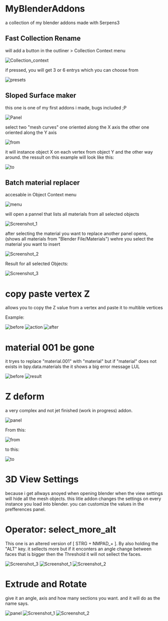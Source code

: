 # MyBlenderAddons
a collection of my blender addons made with Serpens3


## Fast Collection Rename
will add a button in the outliner > Collection Context menu

![Collection_context](https://github.com/StupsKiesel/MyBlenderAddons/assets/43930570/ac813de5-f0da-4f4a-9336-ae437d615a0c)

if pressed, you will get 3 or 6 entrys which you can choose from

![presets](https://github.com/StupsKiesel/MyBlenderAddons/assets/43930570/a8c69bb8-b088-409e-901b-f5b404dfba4b)


## Sloped Surface maker
this one is one of my first addons i made, bugs included ;P

![Panel](https://github.com/StupsKiesel/MyBlenderAddons/assets/43930570/f6e5cb59-343b-40e1-8109-a45c86bafeab)

select two "mesh curves"
one oriented along the X axis
the other one oriented along the Y axis

![from](https://github.com/StupsKiesel/MyBlenderAddons/assets/43930570/bab9589b-2691-4f3b-b495-beb29a7ca251)

it will instance object X on each vertex from object Y and the other way around.
the ressult on this example will look like this:

![to](https://github.com/StupsKiesel/MyBlenderAddons/assets/43930570/1172ee03-78e0-4da5-918e-200f7e85578e)


## Batch material replacer

accesable in Object Context menu

![menu](https://github.com/StupsKiesel/MyBlenderAddons/assets/43930570/3b9f09ea-0453-4b1d-972c-0c2e6ec6e5f9)

will open a pannel that lists all materials from all selected objects

![Screenshot_1](https://github.com/StupsKiesel/MyBlenderAddons/assets/43930570/aa6c255e-6977-458d-af31-c6abeb44e4a0)

after selecting the material you want to replace another panel opens, (shows all materials from "Blender File/Materials") wehre you select the material you want to insert

![Screenshot_2](https://github.com/StupsKiesel/MyBlenderAddons/assets/43930570/adf1625c-1b57-44c2-909f-d74462c69e77)

Result for all selected Objects:

![Screenshot_3](https://github.com/StupsKiesel/MyBlenderAddons/assets/43930570/eaeebc2c-6244-416c-b1a9-19b383fe556b)

# copy paste vertex Z
allows you to copy the Z value from a vertex and paste it to multible vertices

Example:

![before](https://github.com/StupsKiesel/MyBlenderAddons/assets/43930570/d28578f8-8b83-44e0-a381-c803142097af) ![action](https://github.com/StupsKiesel/MyBlenderAddons/assets/43930570/038176bd-ca0b-40ef-9c82-fe618c4a137e) ![after](https://github.com/StupsKiesel/MyBlenderAddons/assets/43930570/a2a4f8f3-b595-4759-916b-966450e7cbe6)


# material 001 be gone
it tryes to replace "material.001" with "material" but if "material" does not exists in bpy.data.materials the it shows a big error message LUL

![before](https://github.com/StupsKiesel/MyBlenderAddons/assets/43930570/72476424-a1ce-4d12-b9ba-a678b0285987) ![result](https://github.com/StupsKiesel/MyBlenderAddons/assets/43930570/17b69d48-5d28-4509-a122-174e9a7e90d8)


# Z deform
a very complex and not jet finished (work in progress) addon.

![panel](https://github.com/StupsKiesel/MyBlenderAddons/assets/43930570/31e93683-78f2-4f1b-a1cb-3d8e85f450aa)

From this:

![from](https://github.com/StupsKiesel/MyBlenderAddons/assets/43930570/8eea1f98-d753-4ca5-a59b-b995895a4211)

to this:

![to](https://github.com/StupsKiesel/MyBlenderAddons/assets/43930570/155bf013-d698-40c8-9220-901910c16010)

# 3D View Settings

because i get allways anoyed when opening blender when the view settings will hide all the mesh objects. this litle addon changes the settings on every instance you load into blender. you can customize the values in the prefferences panel.

# Operator: select_more_alt

This one is an altered version of [ STRG + NMPAD_+ ]. By also holding the "ALT" key. it sellects more but if it enconters an angle change between faces that is bigger then the Threshold it will not sellect the faces.

![Screenshot_3](https://github.com/StupsKiesel/MyBlenderAddons/assets/43930570/ae53678c-3bec-44c3-a03e-1c61e761846a) ![Screenshot_1](https://github.com/StupsKiesel/MyBlenderAddons/assets/43930570/723f051e-0fbc-4883-809c-be34b736a946) ![Screenshot_2](https://github.com/StupsKiesel/MyBlenderAddons/assets/43930570/2f723cd6-e5c0-492c-9cd9-78df858b0f9d)



# Extrude and Rotate

give it an angle, axis and how many sections you want. and it will do as the name says.

![panel](https://github.com/StupsKiesel/MyBlenderAddons/assets/43930570/382e416e-a672-4ab9-af5f-df138daa5783) ![Screenshot_1](https://github.com/StupsKiesel/MyBlenderAddons/assets/43930570/8381a360-82fe-46c3-9fd1-9ef35d516a37) ![Screenshot_2](https://github.com/StupsKiesel/MyBlenderAddons/assets/43930570/b29b078f-f58e-423b-ae83-79d2986a287f)



